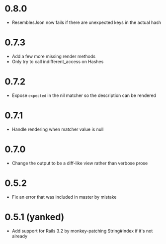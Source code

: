 # 0.8.0

 - ResemblesJson now fails if there are unexpected keys in the actual hash

# 0.7.3

 - Add a few more missing render methods
 - Only try to call indifferent_access on Hashes

# 0.7.2

 - Expose `expected` in the nil matcher so the description can be rendered

# 0.7.1

 - Handle rendering when matcher value is null

# 0.7.0

 - Change the output to be a diff-like view rather than verbose prose

# 0.5.2

 - Fix an error that was included in master by mistake

# 0.5.1 (yanked)

 - Add support for Rails 3.2 by monkey-patching String#index if it's not already

